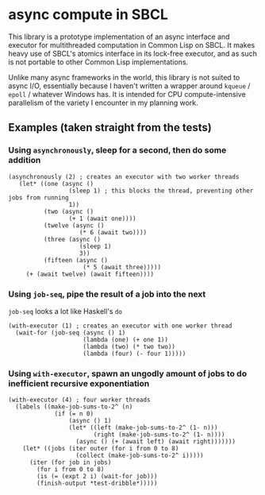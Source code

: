# async compute in SBCL

This library is a prototype implementation of an async interface and executor for
multithreaded computation in Common Lisp on SBCL. It makes heavy use of SBCL's atomics
interface in its lock-free executor, and as such is not portable to other Common Lisp
implementations.

Unlike many async frameworks in the world, this library is not suited to async I/O,
essentially because I haven't written a wrapper around `kqueue` / `epoll` / whatever
Windows has. It is intended for CPU compute-intensive parallelism of the variety I
encounter in my planning work.

## Examples (taken straight from the tests)

### Using `asynchronously`, sleep for a second, then do some addition

```
(asynchronously (2) ; creates an executor with two worker threads
   (let* ((one (async ()
                 (sleep 1) ; this blocks the thread, preventing other jobs from running
                 1))
          (two (async ()
                 (+ 1 (await one))))
          (twelve (async ()
                    (* 6 (await two))))
          (three (async ()
                    (sleep 1)
                    3))
          (fifteen (async ()
                     (* 5 (await three)))))
     (+ (await twelve) (await fifteen))))
```

### Using `job-seq`, pipe the result of a job into the next

`job-seq` looks a lot like Haskell's `do`

```
(with-executor (1) ; creates an executor with one worker thread
  (wait-for (job-seq (async () 1)
                     (lambda (one) (+ one 1))
                     (lambda (two) (* two two))
                     (lambda (four) (- four 1)))))
```

### Using `with-executor`, spawn an ungodly amount of jobs to do inefficient recursive exponentiation

```
(with-executor (4) ; four worker threads
  (labels ((make-job-sums-to-2^ (n)
             (if (= n 0)
                 (async () 1)
                 (let* ((left (make-job-sums-to-2^ (1- n)))
                        (right (make-job-sums-to-2^ (1- n))))
                   (async () (+ (await left) (await right)))))))
    (let* ((jobs (iter outer (for i from 0 to 8)
                   (collect (make-job-sums-to-2^ i)))))
      (iter (for job in jobs)
        (for i from 0 to 8)
        (is (= (expt 2 i) (wait-for job)))
        (finish-output *test-dribble*)))))
```
